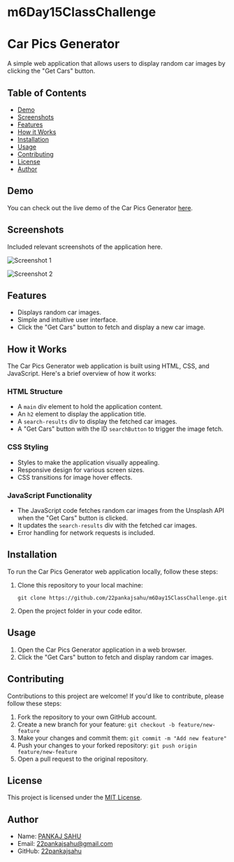 # m6Day15ClassChallenge


# Car Pics Generator

A simple web application that allows users to display random car images by clicking the "Get Cars" button.

## Table of Contents

- [Demo](#demo)
- [Screenshots](#screenshots)
- [Features](#features)
- [How it Works](#how-it-works)
- [Installation](#installation)
- [Usage](#usage)
- [Contributing](#contributing)
- [License](#license)
- [Author](#author)

## Demo

You can check out the live demo of the Car Pics Generator [here](https://22pankajsahu.github.io/m6Day15ClassChallenge/).

## Screenshots

Included relevant screenshots of the application here.

![Screenshot 1](https://github.com/22pankajsahu/m6Day15ClassChallenge/assets/135128502/c72d8af8-5603-4df3-8605-10b4cd0d5cbe)

![Screenshot 2](https://github.com/22pankajsahu/m6Day15ClassChallenge/assets/135128502/d10d62fb-9d9e-4719-bc4d-72e5ee4879ea)

## Features

- Displays random car images.
- Simple and intuitive user interface.
- Click the "Get Cars" button to fetch and display a new car image.

## How it Works

The Car Pics Generator web application is built using HTML, CSS, and JavaScript. Here's a brief overview of how it works:

### HTML Structure

- A `main` div element to hold the application content.
- An `h2` element to display the application title.
- A `search-results` div to display the fetched car images.
- A "Get Cars" button with the ID `searchButton` to trigger the image fetch.

### CSS Styling

- Styles to make the application visually appealing.
- Responsive design for various screen sizes.
- CSS transitions for image hover effects.

### JavaScript Functionality

- The JavaScript code fetches random car images from the Unsplash API when the "Get Cars" button is clicked.
- It updates the `search-results` div with the fetched car images.
- Error handling for network requests is included.

## Installation

To run the Car Pics Generator web application locally, follow these steps:

1. Clone this repository to your local machine:

   ``` 
   git clone https://github.com/22pankajsahu/m6Day15ClassChallenge.git 
   ```

2. Open the project folder in your code editor.

## Usage

1. Open the Car Pics Generator application in a web browser.
2. Click the "Get Cars" button to fetch and display random car images.

## Contributing

Contributions to this project are welcome! If you'd like to contribute, please follow these steps:

1. Fork the repository to your own GitHub account.
2. Create a new branch for your feature: `git checkout -b feature/new-feature`
3. Make your changes and commit them: `git commit -m "Add new feature"`
4. Push your changes to your forked repository: `git push origin feature/new-feature`
5. Open a pull request to the original repository.

## License

This project is licensed under the [MIT License](LICENSE).

## Author

- Name: [PANKAJ SAHU](https://linkedin.com/in/22pankajsahu)
- Email: [22pankajsahu@gmail.com](mailto:22pankajsahu@gmail.com)
- GitHub: [22pankajsahu](https://github.com/22pankajsahu)
